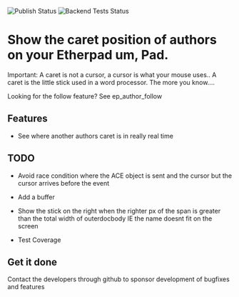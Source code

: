 ![Publish Status](https://github.com/ether/ep_cursortrace/workflows/Node.js%20Package/badge.svg) ![Backend Tests Status](https://github.com/ether/ep_cursortrace/workflows/Backend%20tests/badge.svg)

# Show the caret position of authors on your Etherpad um, Pad.

Important: A caret is not a cursor, a cursor is what your mouse uses.. A caret is the little stick used in a word processor.  The more you know....

Looking for the follow feature?  See ep_author_follow

## Features
* See where another authors caret is in really real time

## TODO

* Avoid race condition where the ACE object is sent and the cursor but the cursor arrives before the event

* Add a buffer

* Show the stick on the right when the righter px of the span is greater than the total width of outerdocbody IE the name doesnt fit on the screen

* Test Coverage

## Get it done

Contact the developers through github to sponsor development of bugfixes and features

